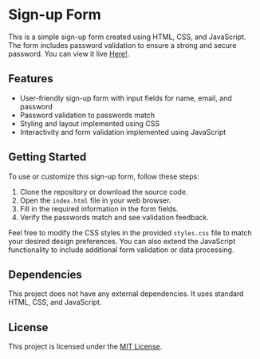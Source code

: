 ﻿# Sign-up Form

This is a simple sign-up form created using HTML, CSS, and JavaScript. The form includes password validation to ensure a strong and secure password.
You can view it live [Here!](https://harricans.github.io/OP-Sign-up-Form/).

## Features

- User-friendly sign-up form with input fields for name, email, and password
- Password validation to passwords match
- Styling and layout implemented using CSS
- Interactivity and form validation implemented using JavaScript

## Getting Started

To use or customize this sign-up form, follow these steps:

1. Clone the repository or download the source code.
2. Open the `index.html` file in your web browser.
3. Fill in the required information in the form fields.
4. Verify the passwords match and see validation feedback.

Feel free to modify the CSS styles in the provided `styles.css` file to match your desired design preferences. You can also extend the JavaScript functionality to include additional form validation or data processing.

## Dependencies

This project does not have any external dependencies. It uses standard HTML, CSS, and JavaScript.

## License

This project is licensed under the [MIT License](LICENSE).
